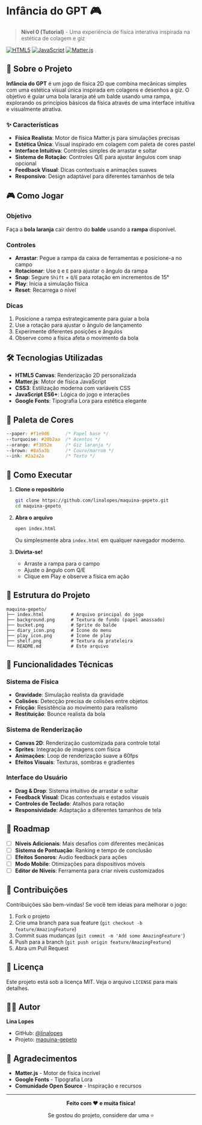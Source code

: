# Infância do GPT 🎮

> **Nível 0 (Tutorial)** - Uma experiência de física interativa inspirada na estética de colagem e giz

[![HTML5](https://img.shields.io/badge/HTML5-E34F26?style=for-the-badge&logo=html5&logoColor=white)](https://developer.mozilla.org/en-US/docs/Web/HTML)
[![JavaScript](https://img.shields.io/badge/JavaScript-F7DF1E?style=for-the-badge&logo=javascript&logoColor=black)](https://developer.mozilla.org/en-US/docs/Web/JavaScript)
[![Matter.js](https://img.shields.io/badge/Matter.js-000000?style=for-the-badge&logo=matter.js&logoColor=white)](https://brm.io/matter-js/)

## 🎯 Sobre o Projeto

**Infância do GPT** é um jogo de física 2D que combina mecânicas simples com uma estética visual única inspirada em colagens e desenhos a giz. O objetivo é guiar uma bola laranja até um balde usando uma rampa, explorando os princípios básicos da física através de uma interface intuitiva e visualmente atrativa.

### ✨ Características

- **Física Realista**: Motor de física Matter.js para simulações precisas
- **Estética Única**: Visual inspirado em colagem com paleta de cores pastel
- **Interface Intuitiva**: Controles simples de arrastar e soltar
- **Sistema de Rotação**: Controles Q/E para ajustar ângulos com snap opcional
- **Feedback Visual**: Dicas contextuais e animações suaves
- **Responsivo**: Design adaptável para diferentes tamanhos de tela

## 🎮 Como Jogar

### Objetivo
Faça a **bola laranja** cair dentro do **balde** usando a **rampa** disponível.

### Controles
- **Arrastar**: Pegue a rampa da caixa de ferramentas e posicione-a no campo
- **Rotacionar**: Use `Q` e `E` para ajustar o ângulo da rampa
- **Snap**: Segure `Shift` + `Q`/`E` para rotação em incrementos de 15°
- **Play**: Inicia a simulação física
- **Reset**: Recarrega o nível

### Dicas
1. Posicione a rampa estrategicamente para guiar a bola
2. Use a rotação para ajustar o ângulo de lançamento
3. Experimente diferentes posições e ângulos
4. Observe como a física afeta o movimento da bola

## 🛠️ Tecnologias Utilizadas

- **HTML5 Canvas**: Renderização 2D personalizada
- **Matter.js**: Motor de física JavaScript
- **CSS3**: Estilização moderna com variáveis CSS
- **JavaScript ES6+**: Lógica do jogo e interações
- **Google Fonts**: Tipografia Lora para estética elegante

## 🎨 Paleta de Cores

```css
--paper: #f1e9d6      /* Papel base */
--turquoise: #20b2aa  /* Acentos */
--orange: #f3852e     /* Giz laranja */
--brown: #8a5a3b      /* Couro/marrom */
--ink: #2a2a2a        /* Texto */
```

## 🚀 Como Executar

1. **Clone o repositório**
   ```bash
   git clone https://github.com/linalopes/maquina-gepeto.git
   cd maquina-gepeto
   ```

2. **Abra o arquivo**
   ```bash
   open index.html
   ```
   Ou simplesmente abra `index.html` em qualquer navegador moderno.

3. **Divirta-se!**
   - Arraste a rampa para o campo
   - Ajuste o ângulo com Q/E
   - Clique em Play e observe a física em ação

## 📁 Estrutura do Projeto

```
maquina-gepeto/
├── index.html          # Arquivo principal do jogo
├── background.png      # Textura de fundo (papel amassado)
├── bucket.png          # Sprite do balde
├── diary_icon.png      # Ícone do menu
├── play_icon.png       # Ícone de play
├── shelf.png           # Textura da prateleira
└── README.md           # Este arquivo
```

## 🔧 Funcionalidades Técnicas

### Sistema de Física
- **Gravidade**: Simulação realista da gravidade
- **Colisões**: Detecção precisa de colisões entre objetos
- **Fricção**: Resistência ao movimento para realismo
- **Restituição**: Bounce realista da bola

### Sistema de Renderização
- **Canvas 2D**: Renderização customizada para controle total
- **Sprites**: Integração de imagens com física
- **Animações**: Loop de renderização suave a 60fps
- **Efeitos Visuais**: Texturas, sombras e gradientes

### Interface do Usuário
- **Drag & Drop**: Sistema intuitivo de arrastar e soltar
- **Feedback Visual**: Dicas contextuais e estados visuais
- **Controles de Teclado**: Atalhos para rotação
- **Responsividade**: Adaptação a diferentes tamanhos de tela

## 🎯 Roadmap

- [ ] **Níveis Adicionais**: Mais desafios com diferentes mecânicas
- [ ] **Sistema de Pontuação**: Ranking e tempo de conclusão
- [ ] **Efeitos Sonoros**: Audio feedback para ações
- [ ] **Modo Mobile**: Otimizações para dispositivos móveis
- [ ] **Editor de Níveis**: Ferramenta para criar níveis customizados

## 🤝 Contribuições

Contribuições são bem-vindas! Se você tem ideias para melhorar o jogo:

1. Fork o projeto
2. Crie uma branch para sua feature (`git checkout -b feature/AmazingFeature`)
3. Commit suas mudanças (`git commit -m 'Add some AmazingFeature'`)
4. Push para a branch (`git push origin feature/AmazingFeature`)
5. Abra um Pull Request

## 📝 Licença

Este projeto está sob a licença MIT. Veja o arquivo `LICENSE` para mais detalhes.

## 👨‍💻 Autor

**Lina Lopes**
- GitHub: [@linalopes](https://github.com/linalopes)
- Projeto: [maquina-gepeto](https://github.com/linalopes/maquina-gepeto)

## 🙏 Agradecimentos

- **Matter.js** - Motor de física incrível
- **Google Fonts** - Tipografia Lora
- **Comunidade Open Source** - Inspiração e recursos

---

<div align="center">
  <p><strong>Feito com ❤️ e muita física!</strong></p>
  <p>Se gostou do projeto, considere dar uma ⭐</p>
</div>
